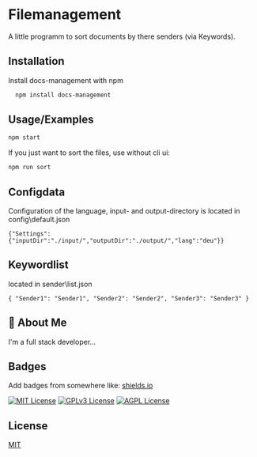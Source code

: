 
# Filemanagement

A little programm to sort documents by there senders (via Keywords).


## Installation

Install docs-management with npm

```bash
  npm install docs-management
```
    
## Usage/Examples

```bash
npm start
```
If you just want to sort the files, use without cli ui: 
```bash
npm run sort
```




## Configdata

Configuration of the language, input- and output-directory is located in config\default.json 

`{"Settings":{"inputDir":"./input/","outputDir":"./output/","lang":"deu"}}`

## Keywordlist

located in sender\list.json

`{
    "Sender1": "Sender1",
    "Sender2": "Sender2",
    "Sender3": "Sender3"
}`


## 🚀 About Me
I'm a full stack developer...


## Badges

Add badges from somewhere like: [shields.io](https://shields.io/)

[![MIT License](https://img.shields.io/badge/License-MIT-green.svg)](https://choosealicense.com/licenses/mit/)
[![GPLv3 License](https://img.shields.io/badge/License-GPL%20v3-yellow.svg)](https://opensource.org/licenses/)
[![AGPL License](https://img.shields.io/badge/license-AGPL-blue.svg)](http://www.gnu.org/licenses/agpl-3.0)


## License

[MIT](https://choosealicense.com/licenses/mit/)

